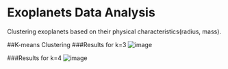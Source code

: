 # Exoplanets Data Analysis
Clustering exoplanets based on their physical characteristics(radius, mass).

##K-means Clustering
###Results for k=3
![image](https://github.com/safarisu/exoplanets/assets/131063962/7fdd02cc-52c0-4506-a76d-0df375ab46b6)

###Results for k=4
![image](https://github.com/safarisu/exoplanets/assets/131063962/618c9182-bb7b-4964-8c02-9d0dabf8c991)

